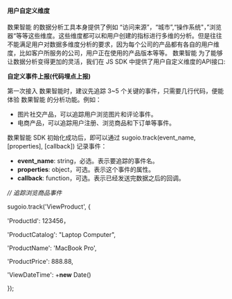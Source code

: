 #### 用户自定义维度

数果智能 的数据分析工具本身提供了例如 “访问来源”，“城市”,“操作系统&quot;，”浏览器“等等这些维度。这些维度都可以和用户创建的指标进行多维的分析。但是往往不能满足用户对数据多维度分析的要求，因为每个公司的产品都有各自的用户维度，比如客户所服务的公司，用户正在使用的产品版本等等。 数果智能 为了能够让数据分析变得更加的灵活，我们在 JS SDK 中提供了用户自定义维度的API接口:

**自定义事件上报(代码埋点上报)**

第一次接入 数果智能时，建议先追踪 3~5 个关键的事件，只需要几行代码，便能体验 数果智能 的分析功能。例如：

*   图片社交产品，可以追踪用户浏览图片和评论事件。
*   电商产品，可以追踪用户注册、浏览商品和下订单等事件。

数果智能 SDK 初始化成功后，即可以通过 sugoio.track(event_name, [properties], [callback]) 记录事件：

*   **event_name**: string，必选。表示要追踪的事件名。
*   **properties**: object，可选。表示这个事件的属性。
*   **callback**: function，可选。表示已经发送完数据之后的回调。

_// 追踪浏览商品事件_

sugoio.track(&#039;ViewProduct&#039;, {

&#039;ProductId&#039;: 123456，

&#039;ProductCatalog&#039;: &quot;Laptop Computer&quot;,

&#039;ProductName&#039;: &#039;MacBook Pro&#039;,

&#039;ProductPrice&#039;: 888.88,

&#039;ViewDateTime&#039;: +**new** Date()

});